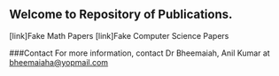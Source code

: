 ## Welcome to Repository of Publications.

[link]Fake Math Papers
[link]Fake Computer Science Papers









###Contact
For more information, contact Dr Bheemaiah, Anil Kumar at bheemaiaha@yopmail.com
